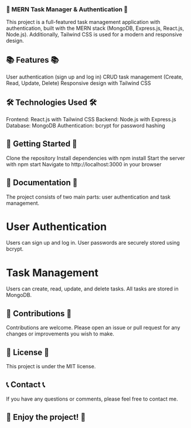 ### 🚀 MERN Task Manager & Authentication 🚀
This project is a full-featured task management application with authentication, built with the MERN stack (MongoDB, Express.js, React.js, Node.js). Additionally, Tailwind CSS is used for a modern and responsive design.

## 📚 Features 📚
User authentication (sign up and log in)
CRUD task management (Create, Read, Update, Delete)
Responsive design with Tailwind CSS

## 🛠️ Technologies Used 🛠️
Frontend: React.js with Tailwind CSS
Backend: Node.js with Express.js
Database: MongoDB
Authentication: bcrypt for password hashing

## 🚀 Getting Started 🚀
Clone the repository
Install dependencies with npm install
Start the server with npm start
Navigate to http://localhost:3000 in your browser

## 📖 Documentation 📖
The project consists of two main parts: user authentication and task management.

# User Authentication
Users can sign up and log in. User passwords are securely stored using bcrypt.

# Task Management
Users can create, read, update, and delete tasks. All tasks are stored in MongoDB.

## 🙏 Contributions 🙏
Contributions are welcome. Please open an issue or pull request for any changes or improvements you wish to make.

## 📝 License 📝
This project is under the MIT license.

## 📞 Contact 📞
If you have any questions or comments, please feel free to contact me.

## 🎉 Enjoy the project! 🎉
